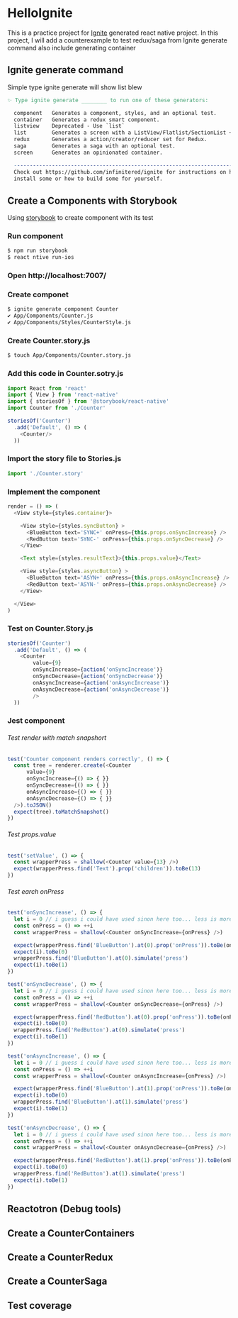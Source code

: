 #  HelloIgnite
This is a practice project for [Ignite](https://github.com/infinitered/ignite) generated react native project. In this project, I will add a counterexample to test redux/saga from Ignite generate command also include generating container

## Ignite generate command
Simple type ignite generate will show list blew

```makefile
✨ Type ignite generate ________ to run one of these generators:

  component   Generates a component, styles, and an optional test.
  container   Generates a redux smart component.
  listview    Deprecated - Use `list`
  list        Generates a screen with a ListView/Flatlist/SectionList + walkthrough.
  redux       Generates a action/creator/reducer set for Redux.
  saga        Generates a saga with an optional test.
  screen      Generates an opinionated container.

  --------------------------------------------------------------------------
  Check out https://github.com/infinitered/ignite for instructions on how to
  install some or how to build some for yourself.
```
## Create a Components with Storybook
Using [storybook](https://github.com/storybooks/storybook) to create component with its test

### Run component
```sh
$ npm run storybook
$ react ntive run-ios
```
### Open http://localhost:7007/
### Create componet
```sh
$ ignite generate component Counter
✔︎ App/Components/Counter.js
✔︎ App/Components/Styles/CounterStyle.js
```
### Create Counter.story.js
```sh
$ touch App/Components/Counter.story.js
```
### Add this code in Counter.sotry.js
```javascript
import React from 'react'
import { View } from 'react-native'
import { storiesOf } from '@storybook/react-native'
import Counter from './Counter'

storiesOf('Counter')
  .add('Default', () => (
    <Counter/>
  ))
```
### Import the story file to Stories.js
``` javascript
import './Counter.story'
```
### Implement the component
```javascript
render = () => (
  <View style={styles.container}>

    <View style={styles.syncButton} >
      <BlueButton text='SYNC+' onPress={this.props.onSyncIncrease} />
      <RedButton text='SYNC-' onPress={this.props.onSyncDecrease} />
    </View>

    <Text style={styles.resultText}>{this.props.value}</Text>

    <View style={styles.asyncButton} >
      <BlueButton text='ASYN+' onPress={this.props.onAsyncIncrease} />
      <RedButton text='ASYN-' onPress={this.props.onAsyncDecrease} />
    </View>

  </View>
)
```
### Test on Counter.Story.js
```javascript
storiesOf('Counter')
  .add('Default', () => (
    <Counter 
        value={9}
        onSyncIncrease={action('onSyncIncrease')} 
        onSyncDecrease={action('onSyncDecrease')}
        onAsyncIncrease={action('onAsyncIncrease')}
        onAsyncDecrease={action('onAsyncDecrease')}
        />
  ))
```

### Jest component
###### Test render with match snapshort
```javascript
test('Counter component renders correctly', () => {
  const tree = renderer.create(<Counter
      value={9}
      onSyncIncrease={() => { }}
      onSyncDecrease={() => { }}
      onAsyncIncrease={() => { }}
      onAsyncDecrease={() => { }}
  />).toJSON()
  expect(tree).toMatchSnapshot()
})
  ```
###### Test props.value
```javascript
test('setValue', () => {
  const wrapperPress = shallow(<Counter value={13} />)
  expect(wrapperPress.find('Text').prop('children')).toBe(13)
})
```
###### Test earch onPress
  ```javascript
  test('onSyncIncrease', () => {
    let i = 0 // i guess i could have used sinon here too... less is more i guess
    const onPress = () => ++i
    const wrapperPress = shallow(<Counter onSyncIncrease={onPress} />)

    expect(wrapperPress.find('BlueButton').at(0).prop('onPress')).toBe(onPress) // uses the right handler
    expect(i).toBe(0)
    wrapperPress.find('BlueButton').at(0).simulate('press')
    expect(i).toBe(1)
})

test('onSyncDecrease', () => {
    let i = 0 // i guess i could have used sinon here too... less is more i guess
    const onPress = () => ++i
    const wrapperPress = shallow(<Counter onSyncDecrease={onPress} />)

    expect(wrapperPress.find('RedButton').at(0).prop('onPress')).toBe(onPress) // uses the right handler
    expect(i).toBe(0)
    wrapperPress.find('RedButton').at(0).simulate('press')
    expect(i).toBe(1)
})

test('onAsyncIncrease', () => {
    let i = 0 // i guess i could have used sinon here too... less is more i guess
    const onPress = () => ++i
    const wrapperPress = shallow(<Counter onAsyncIncrease={onPress} />)

    expect(wrapperPress.find('BlueButton').at(1).prop('onPress')).toBe(onPress) // uses the right handler
    expect(i).toBe(0)
    wrapperPress.find('BlueButton').at(1).simulate('press')
    expect(i).toBe(1)
})

test('onAsyncDecrease', () => {
    let i = 0 // i guess i could have used sinon here too... less is more i guess
    const onPress = () => ++i
    const wrapperPress = shallow(<Counter onAsyncDecrease={onPress} />)

    expect(wrapperPress.find('RedButton').at(1).prop('onPress')).toBe(onPress) // uses the right handler
    expect(i).toBe(0)
    wrapperPress.find('RedButton').at(1).simulate('press')
    expect(i).toBe(1)
})
```

## Reactotron (Debug tools)

## Create a CounterContainers

## Create a CounterRedux

## Create a CounterSaga

## Test coverage
